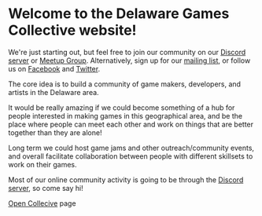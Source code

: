 # Welcome to the Delaware Games Collective website!

We're just starting out, but feel free to join our community on our [Discord server](https://discord.gg/cjnr63) or [Meetup Group](https://www.meetup.com/Delaware-Games-Collective/). Alternatively, sign up for our [mailing list](https://forms.gle/LzEPMqJopc7twbNG9), or follow us on [Facebook](https://www.facebook.com/DelawareGamesCollective/) and [Twitter](https://twitter.com/DelawareGames).

The core idea is to build a community of game makers, developers, and artists in the Delaware area.

It would be really amazing if we could become something of a hub for people interested in making games in this geographical area, and be the place where people can meet each other and work on things that are better together than they are alone!

Long term we could host game jams and other outreach/community events, and overall facilitate collaboration between people with different skillsets to work on their games.

Most of our online community activity is going to be through the [Discord server](https://discord.gg/HxBjaQ), so come say hi!

[Open Collecive](https://opencollective.com/delaware-games-collective) page
